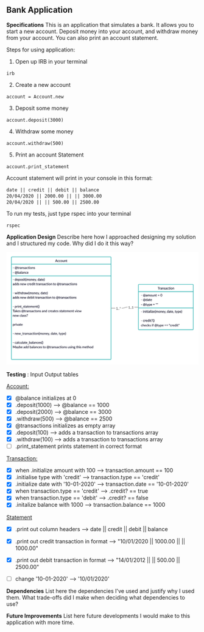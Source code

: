 Bank Application
---

**Specifications**
This is an application that simulates a bank. It allows you to start a new account. Deposit money into your account, and withdraw
money from your account. You can also print an account statement.

Steps for using application:

1. Open up IRB in your terminal
```
irb
```

2. Create a new account
```
account = Account.new
```
3. Deposit some money
```
account.deposit(3000)
```
4. Withdraw some money
```
account.withdraw(500)
```
5. Print an account Statement
```
account.print_statement
```

Account statement will print in your console in this format:
```
date || credit || debit || balance
20/04/2020 || 2000.00 || || 3000.00
20/04/2020 || || 500.00 || 2500.00
```

To run my tests, just type rspec into your terminal
```
rspec
```

**Application Design**
Describe here how I approached designing my solution and I structured my code. Why did I do it this way?

![Bank Diagram](/images/bank_diagram.png)

**Testing** :
Input Output tables

<ins>Account:</ins>
- [x] @balance initializes at 0
- [x] .deposit(1000) --> @balance == 1000
- [x] .deposit(2000) --> @balance == 3000
- [x] .withdraw(500) --> @balance == 2500
- [x] @transactions initializes as empty array
- [x] .deposit(100) --> adds a transaction to transactions array
- [x] .withdraw(100) --> adds a transaction to transactions array
- [ ] .print_statement prints statement in correct format

<ins>Transaction:</ins>
- [x] when .initialize amount with 100 --> transaction.amount == 100
- [x] .initialise type with 'credit' --> transaction.type == 'credit'
- [x] .initialize date with '10-01-2020' --> transaction.date == '10-01-2020'
- [x] when transaction.type == 'credit' --> .credit? == true
- [x] when transaction.type == 'debit' --> .credit? == false
- [x] .initalize balance with 1000 --> transaction.balance == 1000

<ins>Statement</ins>
- [x] .print out column headers --> date || credit || debit || balance
- [x] .print out credit transaction in format --> "10/01/2020 || 1000.00 || || 1000.00"
- [x] .print out debit transaction in format --> "14/01/2012 || || 500.00 || 2500.00"
- [ ] change '10-01-2020' --> '10/01/2020'


**Dependencies**
List here the dependencies I've used and justify why I used them. What trade-offs did I make when deciding what dependencies to use?

**Future Improvements**
List here future developments I would make to this application with more time.
